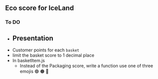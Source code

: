 ## Eco score for IceLand

### To DO
- Presentation 
    - 
- Customer points for each ```basket``` 
- limit the basket score to 1 decimal place 
- In basketItem.js    
    - Instead of the Packaging score, write a function use one of three emojis 🟢 🟠 🔴 
